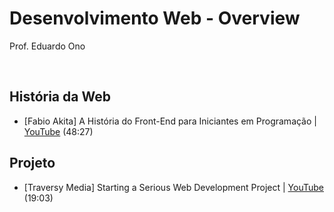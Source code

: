 # Desenvolvimento Web - Overview

Prof. Eduardo Ono

<br>

## História da Web

* [Fabio Akita] A História do Front-End para Iniciantes em Programação | [YouTube](https://youtu.be/VKmPGmFY7H4) (48:27)

## Projeto

* [Traversy Media] Starting a Serious Web Development Project | [YouTube](https://youtu.be/gGGPTskb7c8) (19:03)
